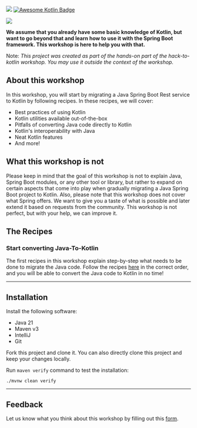 ![](https://github.com/alimeshkat/hack-to-kotlin/actions/workflows/build.yml/badge.svg) [![Awesome Kotlin Badge](https://kotlin.link/awesome-kotlin.svg)](https://github.com/KotlinBy/awesome-kotlin)

![](recipes/sources/png/HackToKotlinLogo.png)

**We assume that you already have some basic knowledge of Kotlin, but want to go beyond that and learn how to use it
with
the Spring Boot framework. This workshop is here to help you with that.**

Note: *This project was created as part of the hands-on part of the hack-to-kotlin workshop. You may use it outside the
context of the workshop.*

## About this workshop

In this workshop, you will start by migrating a Java Spring Boot Rest service to Kotlin by following recipes.
In these recipes, we will cover:

- Best practices of using Kotlin
- Kotlin utilities available out-of-the-box
- Pitfalls of converting Java code directly to Kotlin
- Kotlin's interoperability with Java
- Neat Kotlin features
- And more!

## What this workshop is not

Please keep in mind that the goal of this workshop is not to explain Java, Spring Boot modules, or any other tool or
library, but rather to expand on certain aspects that come into play when gradually migrating a Java Spring Boot project
to Kotlin. Also, please note that this workshop does not cover what Spring offers. We want to give you a taste of what
is possible and later extend it based on requests from the community. This workshop is not perfect, but with your help,
we can improve it.

## The Recipes

### Start converting Java-To-Kotlin

The first recipes in this workshop explain step-by-step what needs to be done to migrate the Java code. Follow the
recipes  [here](recipes/java-to-kotlin/Intro.md) in the correct order, and you will be able to convert the Java code to
Kotlin in no time!

---

## Installation

Install the following software:

- Java 21
- Maven v3
- IntelliJ
- Git

Fork this project and clone it. You can also directly clone this project and keep your changes locally.

Run `maven verify` command to test the installation:

```shell 
./mvnw clean verify
```

---

## Feedback

Let us know what you think about this workshop by filling out this [form](https://forms.gle/NYLUQQYk4YKRGB5DA).

